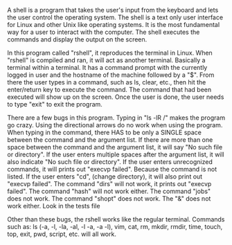 A shell is a program that takes the user's input from the keyboard and lets the user control the operating system. The shell is a text only user interface for Linux and other Unix like operating systems. It is the most fundamental way for a user to interact with the computer. The shell executes the commands and display the output on the screen.

In this program called "rshell", it reproduces the terminal in Linux. When "rshell" is compiled and ran, it will act as another terminal. Basically a terminal within a terminal. It has a command prompt with the currently logged in user and the hostname of the machine followed by a "$". From there the user types in a command, such as ls, clear, etc., then hit the enter/return key to execute the command. The command that had been executed will show up on the screen. Once the user is done, the user needs to type "exit" to exit the program.

There are a few bugs in this program. 
Typing in "ls -lR /" makes the program go crazy.
Using the directional arrows do no work when using the program.
When typing in the command, there HAS to be only a SINGLE space between the command and the argument list. 
If there are more than one space between the command and the argument list, it will say "No such file or directory". 
If the user enters multiple spaces after the argument list, it will also indicate "No such file or directory". 
If the user enters unrecognized commands, it will prints out "execvp failed". Because the command is not listed.
If the user enters "cd",  (change directory), it will also print out "execvp failed".
The command "dirs" will not work, it prints out "execvp failed".
The command "hash" will not work either.
The command "jobs" does not work.
The command "shopt" does not work.
The "&" does not work either.
Look in the tests file

Other than these bugs, the rshell works like the regular terminal. 
Commands such as: ls (-a, -l, -la, -al, -l -a, -a -l), vim, cat, rm, mkdir, rmdir, time, touch, top, exit, pwd, script, etc. will all work.
